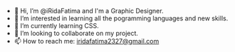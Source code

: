 - 👋 Hi, I’m @iRidaFatima and I'm a Graphic Designer.
- 👀 I’m interested in learning all the pogramming languages and new skills.
- 🌱 I’m currently learning CSS.
- 💞️ I’m looking to collaborate on my project.
- 📫 How to reach me: iridafatima2327@gmail.com

<!---
iRidaFatima/iRidaFatima is a ✨ special ✨ repository because its `README.md` (this file) appears on your GitHub profile.
You can click the Preview link to take a look at your changes.
--->

